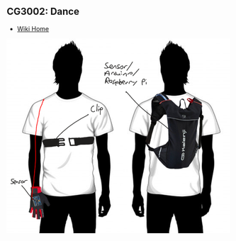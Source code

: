 ## CG3002: Dance

* [Wiki Home][wiki]

<p align="center">
  <img src="/images/main.jpg">
</p>

[wiki]:https://github.com/weikangong/CG3002/wiki
